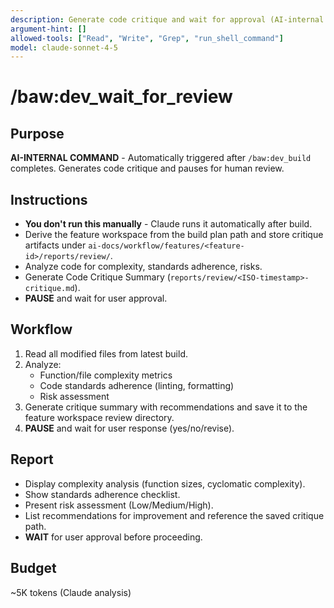 ```yaml
---
description: Generate code critique and wait for approval (AI-internal command)
argument-hint: []
allowed-tools: ["Read", "Write", "Grep", "run_shell_command"]
model: claude-sonnet-4-5
---
```


# /baw:dev_wait_for_review

## Purpose
**AI-INTERNAL COMMAND** - Automatically triggered after `/baw:dev_build` completes. Generates code critique and pauses for human review.

## Instructions
- **You don't run this manually** - Claude runs it automatically after build.
- Derive the feature workspace from the build plan path and store critique artifacts under `ai-docs/workflow/features/<feature-id>/reports/review/`.
- Analyze code for complexity, standards adherence, risks.
- Generate Code Critique Summary (`reports/review/<ISO-timestamp>-critique.md`).
- **PAUSE** and wait for user approval.

## Workflow
1. Read all modified files from latest build.
2. Analyze:
   - Function/file complexity metrics
   - Code standards adherence (linting, formatting)
   - Risk assessment
3. Generate critique summary with recommendations and save it to the feature workspace review directory.
4. **PAUSE** and wait for user response (yes/no/revise).

## Report
- Display complexity analysis (function sizes, cyclomatic complexity).
- Show standards adherence checklist.
- Present risk assessment (Low/Medium/High).
- List recommendations for improvement and reference the saved critique path.
- **WAIT** for user approval before proceeding.

## Budget
~5K tokens (Claude analysis)
